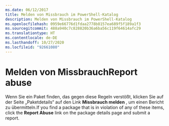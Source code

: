 ```yaml
---
ms.date: 06/12/2017
title: Melden von Missbrauch im PowerShell-Katalog
description: Melden von Missbrauch im PowerShell-Katalog
ms.openlocfilehash: 0959e66776d1fdaa2778b8157ea689f5f189a1f3
ms.sourcegitcommit: 488a940c7c828820b36a6ba56c119f64614afc29
ms.translationtype: HT
ms.contentlocale: de-DE
ms.lasthandoff: 10/27/2020
ms.locfileid: "92661080"
---
```

# <a name="report-abuse"></a><span data-ttu-id="4beb0-103">Melden von Missbrauch</span><span class="sxs-lookup"><span data-stu-id="4beb0-103">Report abuse</span></span>

<span data-ttu-id="4beb0-104">Wenn Sie ein Paket finden, das gegen diese Regeln verstößt, klicken Sie auf der Seite „Paketdetails“ auf den Link **Missbrauch melden** , um einen Bericht zu übermitteln.</span><span class="sxs-lookup"><span data-stu-id="4beb0-104">If you find a package that is in violation of any of these items, click the **Report Abuse** link on the package details page and submit a report.</span></span>
